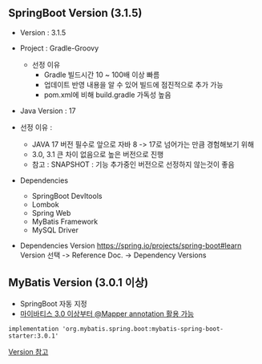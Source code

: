 ## SpringBoot Version (3.1.5)
- Version : 3.1.5
- Project : Gradle-Groovy
    - 선정 이유
        - Gradle 빌드시간 10 ~ 100배 이상 빠름
        - 업데이트 반영 내용을 알 수 있어 빌드에 점진적으로 추가 가능
        - pom.xml에 비해 build.gradle 가독성 높음
- Java Version : 17
- 선정 이유 : 
    - JAVA 17 버전 필수로 앞으로 자바 8 -> 17로 넘어가는 만큼 경험해보기 위해
    - 3.0, 3.1 큰 차이 없음으로 높은 버전으로 진행
    - 참고 : SNAPSHOT : 기능 추가중인 버전으로 선정하지 않는것이 좋음 
- Dependencies
    - SpringBoot DevItools
    - Lombok
    - Spring Web
    - MyBatis Framework
    - MySQL Driver

- Dependencies Version
https://spring.io/projects/spring-boot#learn
Version 선택 -> Reference Doc. -> Dependency Versions 

## MyBatis Version (3.0.1 이상)
- SpringBoot 자동 지정 
- [마이바티스 3.0 이상부터 @Mapper annotation 활용 가능](https://thenicesj.tistory.com/317)

```implementation 'org.mybatis.spring.boot:mybatis-spring-boot-starter:3.0.1'```

[Version 참고](https://mybatis.org/spring-boot-starter/mybatis-spring-boot-autoconfigure/)


